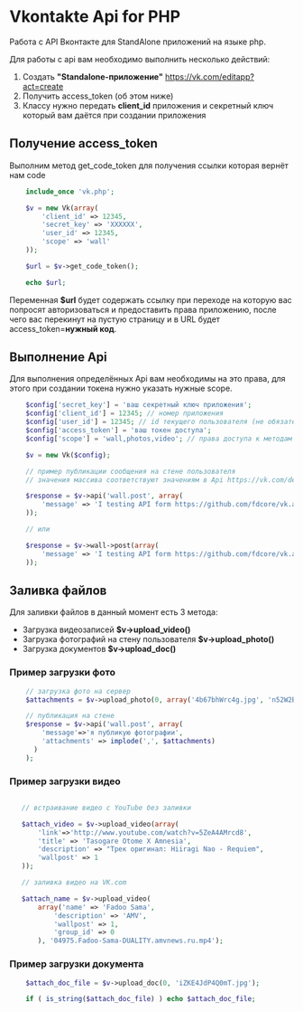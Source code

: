 Vkontakte Api for PHP
======================

Работа с API Вконтакте для StandAlone приложений на языке php.

Для работы с api вам необходимо выполнить несколько действий:

1. Создать **"Standalone-приложение"** https://vk.com/editapp?act=create
2. Получить access_token (об этом ниже)
3. Классу нужно передать **client_id** приложения и секретный ключ который вам даётся при создании приложения

## Получение access_token

Выполним метод get_code_token для получения ссылки которая вернёт нам code

```php
	include_once 'vk.php';

	$v = new Vk(array(
		'client_id' => 12345,
		'secret_key' => 'XXXXXX',
		'user_id' => 12345,
		'scope' => 'wall'
	));

	$url = $v->get_code_token();

	echo $url;
```

Переменная **$url** будет содержать ссылку при переходе на которую вас попросят авторизоваться и предоставить права приложению, после чего вас перекинут на пустую страницу и в URL будет access_token=**нужный код**.

## Выполнение Api

Для выполнения определённых Api вам необходимы на это права, для этого при создании токена нужно указать нужные scope.

```php
	$config['secret_key'] = 'ваш секретный ключ приложения';
	$config['client_id'] = 12345; // номер приложения
	$config['user_id'] = 12345; // id текущего пользователя (не обязательно)
	$config['access_token'] = 'ваш токен доступа';
	$config['scope'] = 'wall,photos,video'; // права доступа к методам (для генерации токена)

	$v = new Vk($config);

	// пример публикации сообщения на стене пользователя
	// значения массива соответствуют значениям в Api https://vk.com/dev/wall.post

	$response = $v->api('wall.post', array(
	    'message' => 'I testing API form https://github.com/fdcore/vk.api'
	));

	// или

	$response = $v->wall->post(array(
	    'message' => 'I testing API form https://github.com/fdcore/vk.api'
	));
```

## Заливка файлов

Для заливки файлов в данный момент есть 3 метода:

- Загрузка видеозаписей **$v->upload_video()**
- Загрузка фотографий на стену пользователя **$v->upload_photo()**
- Загрузка документов **$v->upload_doc()**

### Пример загрузки фото

```php
    // загрузка фото на сервер
    $attachments = $v->upload_photo(0, array('4b67bhWrc4g.jpg', 'n52W2BdXdYE.jpg'));

    // публикация на стене
    $response = $v->api('wall.post', array(
        'message'=>'я публикую фотографии',
        'attachments' => implode(',', $attachments)
      )
    );

```

### Пример загрузки видео

```php

   // встраивание видео с YouTube без заливки

   $attach_video = $v->upload_video(array(
       'link'=>'http://www.youtube.com/watch?v=5ZeA4AMrcd8',
       'title' => 'Tasogare Otome X Amnesia',
       'description' => "Трек оригинал: Hiiragi Nao - Requiem",
       'wallpost' => 1
   ));

   // заливка видео на VK.com

   $attach_name = $v->upload_video(
       array('name' => 'Fadoo Sama',
           'description' => 'AMV',
           'wallpost' => 1,
           'group_id' => 0
       ), '04975.Fadoo-Sama-DUALITY.amvnews.ru.mp4');

```

### Пример загрузки документа

```php
    $attach_doc_file = $v->upload_doc(0, 'iZKE4JdP4Q0mT.jpg');

    if ( is_string($attach_doc_file) ) echo $attach_doc_file;

```
